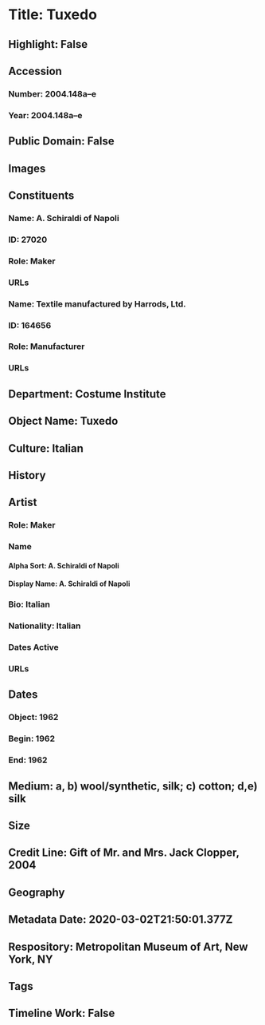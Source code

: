 # Title: Tuxedo
## Highlight: False
## Accession
### Number: 2004.148a–e
### Year: 2004.148a–e
## Public Domain: False
## Images
## Constituents
### Name: A. Schiraldi of Napoli
### ID: 27020
### Role: Maker
### URLs
### Name: Textile manufactured by Harrods, Ltd.
### ID: 164656
### Role: Manufacturer
### URLs
## Department: Costume Institute
## Object Name: Tuxedo
## Culture: Italian
## History
## Artist
### Role: Maker
### Name
#### Alpha Sort: A. Schiraldi of Napoli
#### Display Name: A. Schiraldi of Napoli
### Bio: Italian
### Nationality: Italian
### Dates Active
### URLs
## Dates
### Object: 1962
### Begin: 1962
### End: 1962
## Medium: a, b) wool/synthetic, silk; c) cotton; d,e) silk
## Size
## Credit Line: Gift of Mr. and Mrs. Jack Clopper, 2004
## Geography
## Metadata Date: 2020-03-02T21:50:01.377Z
## Respository: Metropolitan Museum of Art, New York, NY
## Tags
## Timeline Work: False